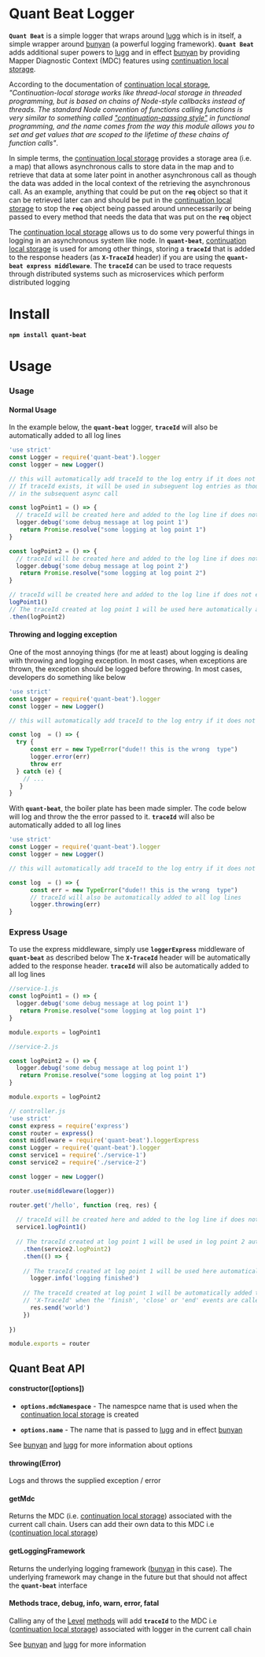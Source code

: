 # Quant Beat Logger

**`Quant Beat`** is a simple logger that wraps around [lugg](https://github.com/aexmachina/lugg "lugg") which is in itself, a simple wrapper
around [bunyan](https://github.com/trentm/node-bunyan "bunyan") (a powerful logging framework). **`Quant Beat`**  adds additional super powers to [lugg](https://github.com/aexmachina/lugg "lugg")
and in effect [bunyan](https://github.com/trentm/node-bunyan "bunyan") by providing Mapper Diagnostic Context (MDC) features
using [continuation local storage](https://github.com/othiym23/node-continuation-local-storage "continuation local storage").

According to the documentation of [continuation local storage](https://github.com/othiym23/node-continuation-local-storage "continuation local storage"), 
_"Continuation-local storage works like thread-local storage in threaded programming, but is based on chains of Node-style callbacks instead of threads.
The standard Node convention of functions calling functions is very similar to 
something called ["continuation-passing style"](http://en.wikipedia.org/wiki/Continuation-passing_style) in functional programming, and the name comes from the
way this module allows you to set and get values that are scoped to the lifetime of these chains of
function calls"_. 

In simple terms, the [continuation local storage](https://github.com/othiym23/node-continuation-local-storage "continuation local storage") provides a 
storage area (i.e. a map) that allows asynchronous calls to store data in the map and to retrieve that data at some later point in another asynchronous
call as though the data was added in the local context of the retrieving the asynchronous call. As an example, anything that could
be put on the **`req`** object so that it can be retrieved later can and should be put in the [continuation local storage](https://github.com/othiym23/node-continuation-local-storage "continuation local storage")
to stop the **`req`** object being passed around unnecessarily or being passed to every method that needs the data
that was put on the **`req`** object

The [continuation local storage](https://github.com/othiym23/node-continuation-local-storage "continuation local storage") allows
us to do some very powerful things in logging in an asynchronous system like  node. 
In **`quant-beat`**, [continuation local storage](https://github.com/othiym23/node-continuation-local-storage "continuation local storage") is
used for among other things, storing a **`traceId`** that is added to the response headers (as **`X-TraceId`** header) if you are 
using the **`quant-beat express middleware`**. The  **`traceId`** can  be used to trace requests through
distributed systems such as microservices which perform distributed logging

# Install

**`npm install quant-beat`**

# Usage

###  Usage

####  Normal Usage

In the example below, the **`quant-beat`** logger, **`traceId`** will also be automatically added to all log lines

```javascript
'use strict'
const Logger = require('quant-beat').logger
const logger = new Logger()

// this will automatically add traceId to the log entry if it does not exist already exits
// If traceId exists, it will be used in subseguent log entries as though the traceId was created 
// in the subsequent async call

const logPoint1 = () => {
  // traceId will be created here and added to the log line if does not exist  
  logger.debug('some debug message at log point 1') 
   return Promise.resolve("some logging at log point 1")
}

const logPoint2 = () => {
  // traceId will be created here and added to the log line if does not exist  
  logger.debug('some debug message at log point 2') 
   return Promise.resolve("some logging at log point 2")
}

// traceId will be created here and added to the log line if does not exist
logPoint1()
// The traceId created at log point 1 will be used here automatically and added to the log line
.then(logPoint2)
```

####  Throwing and logging exception

One of the most annoying things (for me at least) about logging is dealing with throwing 
and logging exception. In most cases, when exceptions are thrown, the exception should be logged before 
throwing. In most cases, developers do something like below


```javascript
'use strict'
const Logger = require('quant-beat').logger
const logger = new Logger()

// this will automatically add traceId to the log entry if it does not exist already

const log  = () => {
  try {
      const err = new TypeError("dude!! this is the wrong  type")
      logger.error(err)
      throw err
  } catch (e) {
    // ...
   }
}
```

With **`quant-beat`**, the boiler plate has been made simpler. The code below will log and throw the
the error passed to it.
**`traceId`** will also be automatically added to all log lines

```javascript
'use strict'
const Logger = require('quant-beat').logger
const logger = new Logger()

// this will automatically add traceId to the log entry if it does not exist already

const log  = () => {
      const err = new TypeError("dude!! this is the wrong  type")
      // traceId will also be automatically added to all log lines
      logger.throwing(err)
}
```

### Express Usage

To use the express middleware, simply use **`loggerExpress`** middleware of **`quant-beat`** as described below
The **`X-TraceId`** header will be automatically added to the response header. 
**`traceId`** will also be automatically added to all log lines


```javascript
//service-1.js
const logPoint1 = () => {
  logger.debug('some debug message at log point 1') 
   return Promise.resolve("some logging at log point 1")
}

module.exports = logPoint1

```

```javascript
//service-2.js

const logPoint2 = () => {
  logger.debug('some debug message at log point 1') 
   return Promise.resolve("some logging at log point 1")
}

module.exports = logPoint2

```

```javascript
// controller.js
'use strict'
const express = require('express')
const router = express()
const middleware = require('quant-beat').loggerExpress
const Logger = require('quant-beat').logger
const service1 = require('./service-1')
const service2 = require('./service-2')

const logger = new Logger()

router.use(middleware(logger))

router.get('/hello', function (req, res) {
    
  // traceId will be created here and added to the log line if does not exist  
  service1.logPoint1()
  
  // The traceId created at log point 1 will be used in log point 2 automatically and added to the log line
    .then(service2.logPoint2)
    .then(() => {
      
    // The traceId created at log point 1 will be used here automatically  and to the log line  
      logger.info('logging finished')
      
    // The traceId created at log point 1 will be automatically added to the response headers as
    // 'X-TraceId' when the 'finish', 'close' or 'end' events are called on res (response) object
      res.send('world')
    })
  
})

module.exports = router
```



## Quant Beat API

#### constructor([options])
- **`options.mdcNamespace`** - The namespce name that is used when the [continuation local storage](https://github.com/othiym23/node-continuation-local-storage "continuation local storage")
 is created
 
- **`options.name`** - The name that is passed to [lugg](https://github.com/aexmachina/lugg "lugg") 
 and in effect [bunyan](https://github.com/trentm/node-bunyan "bunyan")
 
 See [bunyan](https://github.com/trentm/node-bunyan "bunyan") and [lugg](https://github.com/aexmachina/lugg "lugg")
  for more information about options


#### throwing(Error)

Logs and throws the supplied exception / error

#### getMdc

Returns the MDC (i.e. [continuation local storage](https://github.com/othiym23/node-continuation-local-storage "continuation local storage")) associated
with the current call chain. Users can add their own data to this MDC i.e ([continuation local storage](https://github.com/othiym23/node-continuation-local-storage "continuation local storage")) 


#### getLoggingFramework

Returns the underlying logging framework ([bunyan](https://github.com/trentm/node-bunyan "bunyan") in this case). 
The underlying framework may change in the future but that should not affect the **`quant-beat`** interface


#### Methods trace, debug, info, warn, error, fatal

Calling any of the [Level](https://github.com/trentm/node-bunyan#levels) [methods](https://github.com/trentm/node-bunyan#log-method-api) will
add **`traceId`** to the MDC i.e ([continuation local storage](https://github.com/othiym23/node-continuation-local-storage "continuation local storage"))
associated with logger in the current call chain

See [bunyan](https://github.com/trentm/node-bunyan "bunyan") and [lugg](https://github.com/aexmachina/lugg "lugg") for more information

